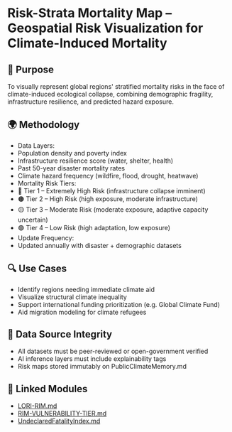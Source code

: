 # Risk-Strata Mortality Map – Geospatial Risk Visualization for Climate-Induced Mortality

## 🧭 Purpose

To visually represent global regions' stratified mortality risks in the face of climate-induced ecological collapse, combining demographic fragility, infrastructure resilience, and predicted hazard exposure.

## 🌍 Methodology

- Data Layers:
- Population density and poverty index
- Infrastructure resilience score (water, shelter, health)
- Past 50-year disaster mortality rates
- Climate hazard frequency (wildfire, flood, drought, heatwave)
- Mortality Risk Tiers:
- 🔴 Tier 1 – Extremely High Risk (infrastructure collapse imminent)
- 🟠 Tier 2 – High Risk (high exposure, moderate infrastructure)
- 🟡 Tier 3 – Moderate Risk (moderate exposure, adaptive capacity uncertain)
- 🟢 Tier 4 – Low Risk (high adaptation, low exposure)
- Update Frequency:
- Updated annually with disaster + demographic datasets

## 🔍 Use Cases

- Identify regions needing immediate climate aid
- Visualize structural climate inequality
- Support international funding prioritization (e.g. Global Climate Fund)
- Aid migration modeling for climate refugees

## 🔐 Data Source Integrity

- All datasets must be peer-reviewed or open-government verified
- AI inference layers must include explainability tags
- Risk maps stored immutably on PublicClimateMemory.md

## 🧩 Linked Modules

- [LORI-RIM.md](../LORI-RIM.md)
- [RIM-VULNERABILITY-TIER.md](RIM-VULNERABILITY-TIER.md)
- [UndeclaredFatalityIndex.md](LORI-CLIMATE-GOV/UndeclaredFatalityIndex.md)


